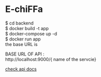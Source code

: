 <!DOCTYPE html>
<html>
<head>

</head>
<body>


# E-chiFFa
$ cd backend <br>
$ docker build -t app <br>
$ docker-compose up -d <br>
$ docker run  app <br>
the base URL is <br>

<p>BASE URL OF API :<br>http://localhost:9000/{ name of the servcie}</p>
<a 
 href="https://interstellar-space-608873.postman.co/workspace/New-Team-Workspace~71eca433-0a0b-438a-8fb9-658405b414c0/collection/17242319-768c6a9c-c181-4636-804a-5327ccbe4caf?action=share&creator=17242319 " 
 target="_blank">check api docs</a>

</body>
</html>

